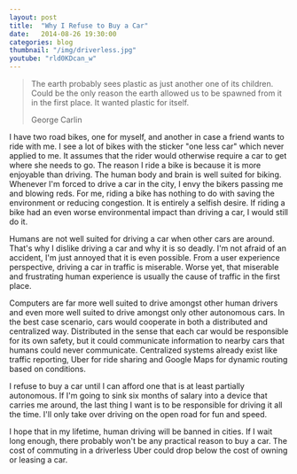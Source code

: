 ```yaml
---
layout: post
title:  "Why I Refuse to Buy a Car"
date:   2014-08-26 19:30:00
categories: blog
thumbnail: "/img/driverless.jpg"
youtube: "rld0KDcan_w"
---
```


> The earth probably sees plastic as just another one of its children. Could be
> the only reason the earth allowed us to be spawned from it in the first place.
> It wanted plastic for itself.
>
> George Carlin

I have two road bikes, one for myself, and another in case a friend wants to
ride with me. I see a lot of bikes with the sticker "one less car" which never
applied to me. It assumes that the rider would otherwise require a car to get
where she needs to go. The reason I ride a bike is because it is more enjoyable
than driving. The human body and brain is well suited for biking. Whenever I'm
forced to drive a car in the city, I envy the bikers passing me and blowing reds.
For me, riding a bike has nothing to do with saving the environment
or reducing congestion. It is entirely a selfish desire. If riding a bike had
an even worse environmental impact than driving a car, I would still do it.

Humans are not well suited for driving a car when other cars are around. That's
why I dislike driving a car and why it is so deadly. I'm not afraid of an
accident, I'm just annoyed that it is even possible. From a user experience
perspective, driving a car in traffic is miserable. Worse
yet, that miserable and frustrating human experience is usually the cause of
traffic in the first place.

Computers are far more well suited to drive amongst other human drivers and even
more well suited to drive amongst only other autonomous cars. In the best case
scenario, cars would cooperate in both a distributed and centralized way.
Distributed in the sense that each car would be responsible for its own safety,
but it could communicate information to nearby cars that humans could never
communicate. Centralized systems already exist like traffic reporting, Uber for
ride sharing and Google Maps for dynamic routing based on conditions.

I refuse to buy a car until I can afford one that is at least partially
autonomous. If I'm going to sink six months of salary into a device that carries
me around, the last thing I want is to be responsible for driving it all the
time. I'll only take over driving on the open road for fun and speed.

I hope that in my lifetime, human driving will be banned in cities. If I wait
long enough, there probably won't be any practical reason to buy a car. The cost
of commuting in a driverless Uber could drop below the cost of owning or leasing
a car.
